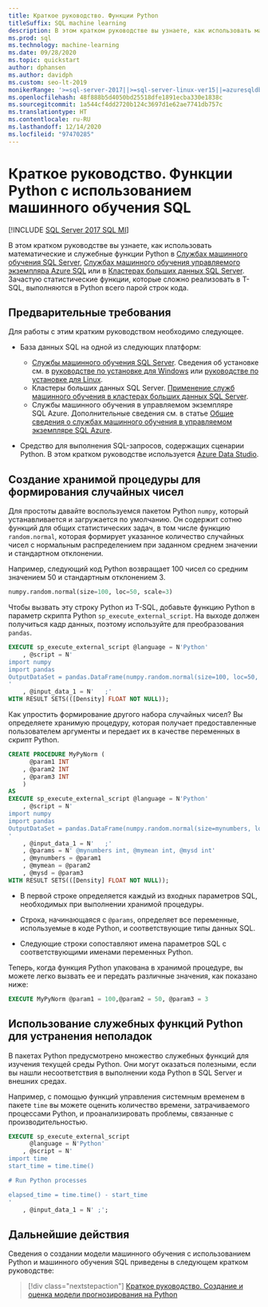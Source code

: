 ```yaml
---
title: Краткое руководство. Функции Python
titleSuffix: SQL machine learning
description: В этом кратком руководстве вы узнаете, как использовать математические и служебные функции Python в машинном обучении SQL.
ms.prod: sql
ms.technology: machine-learning
ms.date: 09/28/2020
ms.topic: quickstart
author: dphansen
ms.author: davidph
ms.custom: seo-lt-2019
monikerRange: '>=sql-server-2017||>=sql-server-linux-ver15||=azuresqldb-mi-current'
ms.openlocfilehash: 48f888b5d4050bd25518dfe1891ecba330e1838c
ms.sourcegitcommit: 1a544cf4dd2720b124c3697d1e62ae7741db757c
ms.translationtype: HT
ms.contentlocale: ru-RU
ms.lasthandoff: 12/14/2020
ms.locfileid: "97470285"
---
```

# <a name="quickstart-python-functions-with-sql-machine-learning"></a>Краткое руководство. Функции Python с использованием машинного обучения SQL
[!INCLUDE [SQL Server 2017 SQL MI](../../includes/applies-to-version/sqlserver2017-asdbmi.md)]

В этом кратком руководстве вы узнаете, как использовать математические и служебные функции Python в [Службах машинного обучения SQL Server](../sql-server-machine-learning-services.md), [Службах машинного обучения управляемого экземпляра Azure SQL](/azure/azure-sql/managed-instance/machine-learning-services-overview) или в [Кластерах больших данных SQL Server](../../big-data-cluster/machine-learning-services.md). Зачастую статистические функции, которые сложно реализовать в T-SQL, выполняются в Python всего парой строк кода.

## <a name="prerequisites"></a>Предварительные требования

Для работы с этим кратким руководством необходимо следующее.

- База данных SQL на одной из следующих платформ:
  - [Службы машинного обучения SQL Server](../sql-server-machine-learning-services.md). Сведения об установке см. в [руководстве по установке для Windows](../install/sql-machine-learning-services-windows-install.md) или [руководстве по установке для Linux](../../linux/sql-server-linux-setup-machine-learning.md?toc=%2Fsql%2Fmachine-learning%2Ftoc.json).
  - Кластеры больших данных SQL Server. [Применение служб машинного обучения в кластерах больших данных SQL Server](../../big-data-cluster/machine-learning-services.md).
  - Службы машинного обучения в управляемом экземпляре SQL Azure. Дополнительные сведения см. в статье [Общие сведения о службах машинного обучения в управляемом экземпляре SQL Azure](/azure/azure-sql/managed-instance/machine-learning-services-overview).

- Средство для выполнения SQL-запросов, содержащих сценарии Python. В этом кратком руководстве используется [Azure Data Studio](../../azure-data-studio/what-is.md).

## <a name="create-a-stored-procedure-to-generate-random-numbers"></a>Создание хранимой процедуры для формирования случайных чисел

Для простоты давайте воспользуемся пакетом Python `numpy`, который устанавливается и загружается по умолчанию. Он содержит сотню функций для общих статистических задач, в том числе функцию `random.normal`, которая формирует указанное количество случайных чисел с нормальным распределением при заданном среднем значении и стандартном отклонении.

Например, следующий код Python возвращает 100 чисел со средним значением 50 и стандартным отклонением 3.

```Python
numpy.random.normal(size=100, loc=50, scale=3)
```

Чтобы вызвать эту строку Python из T-SQL, добавьте функцию Python в параметр скрипта Python `sp_execute_external_script`. На выходе должен получиться кадр данных, поэтому используйте для преобразования `pandas`.

```sql
EXECUTE sp_execute_external_script @language = N'Python'
    , @script = N'
import numpy
import pandas
OutputDataSet = pandas.DataFrame(numpy.random.normal(size=100, loc=50, scale=3));
'
    , @input_data_1 = N'   ;'
WITH RESULT SETS(([Density] FLOAT NOT NULL));
```

Как упростить формирование другого набора случайных чисел? Вы определяете хранимую процедуру, которая получает предоставленные пользователем аргументы и передает их в качестве переменных в скрипт Python.

```sql
CREATE PROCEDURE MyPyNorm (
      @param1 INT
    , @param2 INT
    , @param3 INT
    )
AS
EXECUTE sp_execute_external_script @language = N'Python'
    , @script = N'
import numpy
import pandas
OutputDataSet = pandas.DataFrame(numpy.random.normal(size=mynumbers, loc=mymean, scale=mysd));
'
    , @input_data_1 = N'   ;'
    , @params = N' @mynumbers int, @mymean int, @mysd int'
    , @mynumbers = @param1
    , @mymean = @param2
    , @mysd = @param3
WITH RESULT SETS(([Density] FLOAT NOT NULL));
```

- В первой строке определяется каждый из входных параметров SQL, необходимых при выполнении хранимой процедуры.

- Строка, начинающаяся с `@params`, определяет все переменные, используемые в коде Python, и соответствующие типы данных SQL.

- Следующие строки сопоставляют имена параметров SQL с соответствующими именами переменных Python.

Теперь, когда функция Python упакована в хранимой процедуре, вы можете легко вызвать ее и передать различные значения, как показано ниже:

```sql
EXECUTE MyPyNorm @param1 = 100,@param2 = 50, @param3 = 3
```

## <a name="use-python-utility-functions-for-troubleshooting"></a>Использование служебных функций Python для устранения неполадок

В пакетах Python предусмотрено множество служебных функций для изучения текущей среды Python. Они могут оказаться полезными, если вы нашли несоответствия в выполнении кода Python в SQL Server и внешних средах.

Например, с помощью функций управления системным временем в пакете `time` вы можете оценить количество времени, затрачиваемого процессами Python, и проанализировать проблемы, связанные с производительностью.

```sql
EXECUTE sp_execute_external_script
      @language = N'Python'
    , @script = N'
import time
start_time = time.time()

# Run Python processes

elapsed_time = time.time() - start_time
'
    , @input_data_1 = N' ;';
```

## <a name="next-steps"></a>Дальнейшие действия

Сведения о создании модели машинного обучения с использованием Python и машинного обучения SQL приведены в следующем кратком руководстве:

> [!div class="nextstepaction"]
> [Краткое руководство. Создание и оценка модели прогнозирования на Python](quickstart-python-train-score-model.md)
